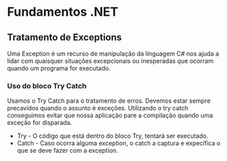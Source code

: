 # Fundamentos .NET
## Tratamento de Exceptions
Uma Exception é um recurso de manipulação da linguagem C# nos ajuda a lidar com quaisquer situações excepcionais ou inesperadas que ocorram quando um programa for executado.

### Uso do bloco Try Catch
Usamos o Try Catch para o tratamento de erros. Devemos estar sempre precavidos quando o assunto é exceções. 
Utilizando o try catch conseguimos evitar que nossa aplicação pare a compilação quando uma exceção for disparada.
* Try - 
  O código que está dentro do bloco Try, tentará ser executado.
* Catch - 
  Caso ocorra alguma exception, o catch a captura e expecífica o que se deve fazer com a exception.
